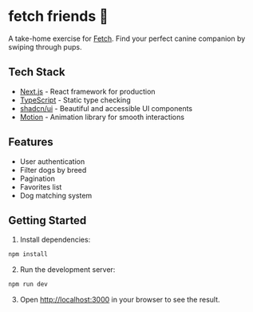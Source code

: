 # fetch friends 🐾

A take-home exercise for [Fetch](https://fetch.com). Find your perfect canine companion by swiping through pups.

## Tech Stack

- [Next.js](https://nextjs.org/) - React framework for production
- [TypeScript](https://www.typescriptlang.org/) - Static type checking
- [shadcn/ui](https://ui.shadcn.com/) - Beautiful and accessible UI components
- [Motion](https://motion.dev/) - Animation library for smooth interactions

## Features

- User authentication
- Filter dogs by breed
- Pagination
- Favorites list
- Dog matching system

## Getting Started

1. Install dependencies:

```bash
npm install
```

2. Run the development server:

```bash
npm run dev
```

3. Open [http://localhost:3000](http://localhost:3000) in your browser to see the result.
